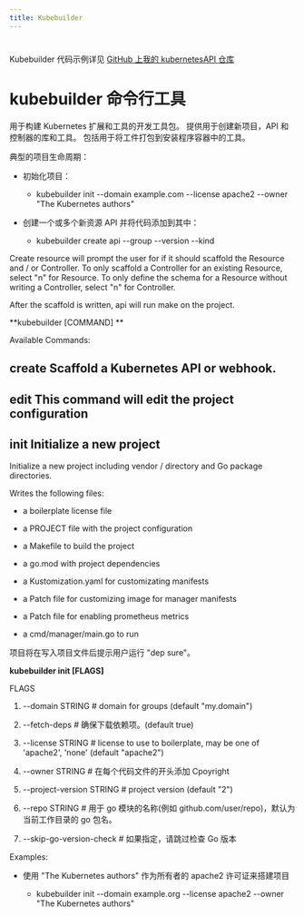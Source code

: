 ```yaml
---
title: Kubebuilder
---
```


#

Kubebuilder 代码示例详见 [GitHub 上我的 kubernetesAPI 仓库](https://github.com/DesistDaydream/kubernetesAPI/tree/master/operator)

# kubebuilder 命令行工具

用于构建 Kubernetes 扩展和工具的开发工具包。 提供用于创建新项目，API 和控制器的库和工具。 包括用于将工件打包到安装程序容器中的工具。

典型的项目生命周期：

- 初始化项目：

  - kubebuilder init --domain example.com --license apache2 --owner "The Kubernetes authors"&#x20;

- 创建一个或多个新资源 API 并将代码添加到其中：

  - kubebuilder create api --group <group> --version <version> --kind <Kind>&#x20;

Create resource will prompt the user for if it should scaffold the Resource and / or Controller. To only scaffold a Controller for an existing Resource, select "n" for Resource. To only define the schema for a Resource without writing a Controller, select "n" for Controller.

After the scaffold is written, api will run make on the project.

**kubebuilder \[COMMAND] **

Available Commands:

## create Scaffold a Kubernetes API or webhook.

## edit This command will edit the project configuration

## init Initialize a new project

Initialize a new project including vendor / directory and Go package directories.

Writes the following files:

- a boilerplate license file

- a PROJECT file with the project configuration

- a Makefile to build the project

- a go.mod with project dependencies

- a Kustomization.yaml for customizating manifests

- a Patch file for customizing image for manager manifests

- a Patch file for enabling prometheus metrics

- a cmd/manager/main.go to run

项目将在写入项目文件后提示用户运行 "dep sure"。

**kubebuilder init \[FLAGS]**

FLAGS

1. \--domain STRING # domain for groups (default "my.domain")

2. \--fetch-deps # 确保下载依赖项。(default true)

3. \--license STRING # license to use to boilerplate, may be one of 'apache2', 'none' (default "apache2")

4. \--owner STRING # 在每个代码文件的开头添加 Cpoyright

5. \--project-version STRING # project version (default "2")

6. \--repo STRING # 用于 go 模块的名称(例如 github.com/user/repo)，默认为当前工作目录的 go 包名。

7. \--skip-go-version-check # 如果指定，请跳过检查 Go 版本

Examples:

- 使用 "The Kubernetes authors" 作为所有者的 apache2 许可证来搭建项目

  - kubebuilder init --domain example.org --license apache2 --owner "The Kubernetes authors" &#x20;
